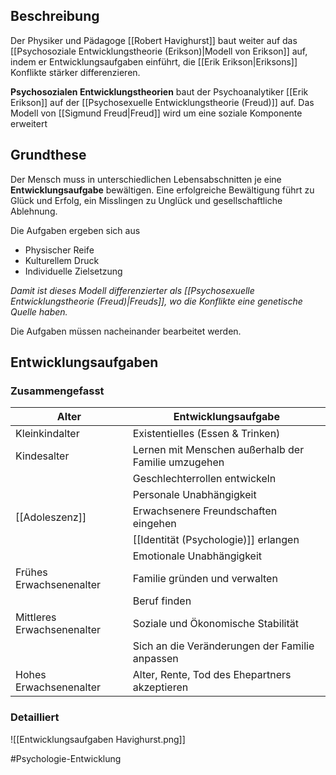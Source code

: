## Beschreibung
Der Physiker und Pädagoge [[Robert Havighurst]] baut weiter auf das [[Psychosoziale Entwicklungstheorie (Erikson)|Modell von Erikson]] auf, indem er Entwicklungsaufgaben einführt, die [[Erik Erikson|Eriksons]] Konflikte stärker differenzieren.



**Psychosozialen Entwicklungstheorien** baut der Psychoanalytiker [[Erik Erikson]] auf der [[Psychosexuelle Entwicklungstheorie (Freud)]] auf. 
Das Modell von [[Sigmund Freud|Freud]] wird um eine soziale Komponente erweitert

## Grundthese
Der Mensch muss in unterschiedlichen Lebensabschnitten je eine **Entwicklungsaufgabe** bewältigen. Eine erfolgreiche Bewältigung führt zu Glück und Erfolg, ein Misslingen zu Unglück und gesellschaftliche Ablehnung.

Die Aufgaben ergeben sich aus
- Physischer Reife
- Kulturellem Druck
- Individuelle Zielsetzung

*Damit ist dieses Modell differenzierter als [[Psychosexuelle Entwicklungstheorie (Freud)|Freuds]], wo die Konflikte eine genetische Quelle haben.*

Die Aufgaben müssen nacheinander bearbeitet werden.

## Entwicklungsaufgaben 
### Zusammengefasst
| Alter                      | Entwicklungsaufgabe                                 | 
| -------------------------- | --------------------------------------------------- |
| Kleinkindalter             | Existentielles (Essen & Trinken)                    |
| Kindesalter                | Lernen mit Menschen außerhalb der Familie umzugehen |
|                            | Geschlechterrollen entwickeln                       |
|                            | Personale Unabhängigkeit                            |
| [[Adoleszenz]]                | Erwachsenere Freundschaften eingehen                |
|                            | [[Identität (Psychologie)]] erlangen                                  |
|                            | Emotionale Unabhängigkeit                           |
| Frühes Erwachsenenalter    | Familie gründen und verwalten                       |
|                            | Beruf finden                                        |
| Mittleres Erwachsenenalter | Soziale und Ökonomische Stabilität                  |
|                            | Sich an die Veränderungen der Familie anpassen      |
| Hohes Erwachsenenalter     | Alter, Rente, Tod des Ehepartners akzeptieren       |
### Detailliert
![[Entwicklungsaufgaben Havighurst.png]]








#Psychologie-Entwicklung